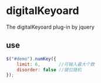 # digitalKeyoard
The digitalKeyoard plug-in by jquery
## use

```javascript
$("#demo").numKey({
    limit: 6,       //可输入最大个数
    disorder: false //键位随机
});
```